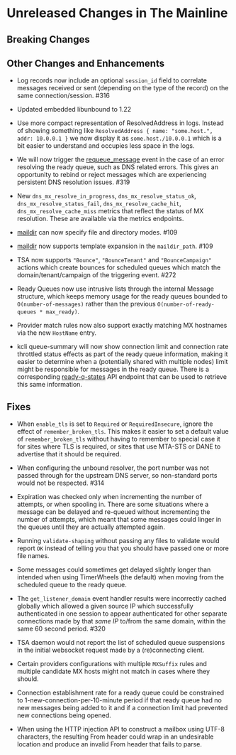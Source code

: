# Unreleased Changes in The Mainline

## Breaking Changes

## Other Changes and Enhancements

* Log records now include an optional `session_id` field to correlate
  messages received or sent (depending on the type of the record) on
  the same connection/session. #316

* Updated embedded libunbound to 1.22

* Use more compact representation of ResolvedAddress in logs. Instead of
  showing something like `ResolvedAddress { name: "some.host.", addr: 10.0.0.1 }`
  we now display it as `some.host./10.0.0.1` which is a bit easier to
  understand and occupies less space in the logs.

* We will now trigger the
  [requeue_message](../reference/events/requeue_message.md) event in the
  case of an error resolving the ready queue, such as DNS related errors.
  This gives an opportunity to rebind or reject messages which are
  experiencing persistent DNS resolution issues. #319

* New `dns_mx_resolve_in_progress`, `dns_mx_resolve_status_ok`,
  `dns_mx_resolve_status_fail`, `dns_mx_resolve_cache_hit`,
  `dns_mx_resolve_cache_miss` metrics that reflect the status of MX
  resolution. These are available via the metrics endpoints.

* [maildir](../reference/kumo/make_queue_config/protocol.md#specifying-directory-and-file-modes-for-maildir)
  can now specify file and directory modes. #109

* [maildir](../reference/kumo/make_queue_config/protocol.md#advanced-maildir-path)
  now supports template expansion in the `maildir_path`. #109

* TSA now supports `"Bounce"`, `"BounceTenant"` and `"BounceCampaign"` actions
  which create bounces for scheduled queues which match the
  domain/tenant/campaign of the triggering event. #272

* Ready Queues now use intrusive lists through the internal Message structure,
  which keeps memory usage for the ready queues bounded to `O(number-of-messages)`
  rather than the previous `O(number-of-ready-queues * max_ready)`.

* Provider match rules now also support exactly matching MX hostnames via the
  new `HostName` entry.

* kcli queue-summary will now show connection limit and connection rate throttled
  status effects as part of the ready queue information, making it easier to
  determine when a (potentially shared with multiple nodes) limit might be
  responsible for messages in the ready queue. There is a corresponding
  [ready-q-states](../reference/rapidoc.md/#get-/api/admin/ready-q-states/v1) API
  endpoint that can be used to retrieve this same information.


## Fixes

* When `enable_tls` is set to `Required` or `RequiredInsecure`, ignore the
  effect of `remember_broken_tls`.  This makes it easier to set a default value
  of `remember_broken_tls` without having to remember to special case it for
  sites where TLS is required, or sites that use MTA-STS or DANE to advertise
  that it should be required.

* When configuring the unbound resolver, the port number was not passed through
  for the upstream DNS server, so non-standard ports would not be respected.
  #314

* Expiration was checked only when incrementing the number of attempts, or when
  spooling in.  There are some situations where a message can be delayed and
  re-queued without incrementing the number of attempts, which meant that some
  messages could linger in the queues until they are actually attempted again.

* Running `validate-shaping` without passing any files to validate would report
  `OK` instead of telling you that you should have passed one or more file names.

* Some messages could sometimes get delayed slightly longer than intended when
  using TimerWheels (the default) when moving from the scheduled queue to
  the ready queue.

* The `get_listener_domain` event handler results were incorrectly cached globally
  which allowed a given source IP which successfully authenticated in one session
  to appear authenticated for other separate connections made by that *same IP*
  to/from the same domain, within the same 60 second period. #320

* TSA daemon would not report the list of scheduled queue suspensions in the
  initial websocket request made by a (re)connecting client.

* Certain providers configurations with multiple `MXSuffix` rules and multiple
  candidate MX hosts might not match in cases where they should.

* Connection establishment rate for a ready queue could be constrained to
  1-new-connection-per-10-minute period if that ready queue had no new messages
  being added to it and if a connection limit had prevented new connections
  being opened.

* When using the HTTP injection API to construct a mailbox using UTF-8 characters,
  the resulting From header could wrap in an undesirable location and produce
  an invalid From header that fails to parse.
